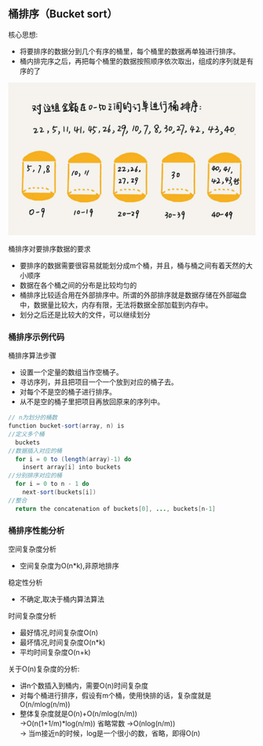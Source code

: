 <!-- ---
title: 桶排序
tags: 
- 桶排序
categories: 
- 算法
--- -->

## 桶排序（Bucket sort）

核心思想:
- 将要排序的数据分到几个有序的桶里，每个桶里的数据再单独进行排序。
- 桶内排完序之后，再把每个桶里的数据按照顺序依次取出，组成的序列就是有序的了

![桶排序](https://raw.githubusercontent.com/FameLsy/Images/master/data/桶排序.png)


桶排序对要排序数据的要求
- 要排序的数据需要很容易就能划分成m个桶，并且，桶与桶之间有着天然的大小顺序
- 数据在各个桶之间的分布是比较均匀的
- 桶排序比较适合用在外部排序中。所谓的外部排序就是数据存储在外部磁盘中，数据量比较大，内存有限，无法将数据全部加载到内存中。
- 划分之后还是比较大的文件，可以继续划分

### 桶排序示例代码

桶排序算法步骤
- 设置一个定量的数组当作空桶子。
- 寻访序列，并且把项目一个一个放到对应的桶子去。
- 对每个不是空的桶子进行排序。
- 从不是空的桶子里把项目再放回原来的序列中。

```java
// n为划分的桶数
function bucket-sort(array, n) is
//定义多个桶
  buckets
//数据插入对应的桶
  for i = 0 to (length(array)-1) do
    insert array[i] into buckets
//分别排序对应的桶
  for i = 0 to n - 1 do
    next-sort(buckets[i])
//整合
  return the concatenation of buckets[0], ..., buckets[n-1]
```

### 桶排序性能分析

空间复杂度分析
- 空间复杂度为O(n*k),非原地排序

稳定性分析
- 不确定,取决于桶内算法算法

时间复杂度分析
- 最好情况,时间复杂度O(n)
- 最坏情况,时间复杂度O(n*k)
- 平均时间复杂度O(n+k)

关于O(n)复杂度的分析:
- 讲n个数插入到桶内，需要O(n)时间复杂度
- 对每个桶进行排序，假设有m个桶，使用快排的话，复杂度就是O(n/mlog(n/m))
- 整体复杂度就是O(n)+O(n/mlog(n/m))  
  ->O(n(1+1/m)*log(n/m)) 省略常数
  ->O(nlog(n/m))  
  -> 当m接近n的时候，log是一个很小的数，省略，即得O(n)
